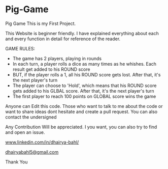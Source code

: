 # Pig-Game
Pig Game
This is my First Project.

This Website is beginner friendly. I have explained everything about each and every function in detail for reference of the reader.

GAME RULES:

- The game has 2 players, playing in rounds
- In each turn, a player rolls a dice as many times as he whishes. Each result get added to his ROUND score
- BUT, if the player rolls a 1, all his ROUND score gets lost. After that, it's the next player's turn
- The player can choose to 'Hold', which means that his ROUND score gets added to his GLBAL score. After that, it's the next player's turn
- The first player to reach 100 points on GLOBAL score wins the game

Anyone can Edit this code. Those who want to talk to me about the code or want to share ideas dont hesitate and create a pull request.
You can also contact the undersigned

Any Contribution Will be appreciated. I you want, you can also try to find and open an issue.

www.linkedin.com/in/dhairya-bahl/

dhairyabahl5@gmail.com

Thank You
